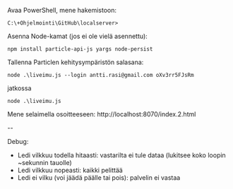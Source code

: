 ﻿
Avaa PowerShell, mene hakemistoon:
```
C:\+Ohjelmointi\GitHub\localserver>
```

Asenna Node-kamat (jos ei ole vielä asennettu):

```
npm install particle-api-js yargs node-persist
```

Tallenna Particlen kehitysympäristön salasana:

```
node .\liveimu.js --login antti.rasi@gmail.com oXv3rr5FJsRm
```
jatkossa 
```
node .\liveimu.js
```
Mene selaimella osoitteeseen: http://localhost:8070/index.2.html

--

Debug:
- Ledi vilkkuu todella hitaasti: vastarilta ei tule dataa (lukitsee koko loopin ~sekunnin tauolle)
- Ledi vilkkuu nopeasti: kaikki pelittää
- Ledi ei vilku (voi jäädä päälle tai pois): palvelin ei vastaa